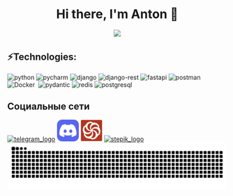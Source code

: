 <h1 align="center">Hi there, I'm Anton 👋</h1>
<div id="header" align="center">
  <img src="https://media.giphy.com/media/v1.Y2lkPTc5MGI3NjExMjA5OGFjcXM0NGVnZ3E2cHc0Y3p6eHQxZmg0YnJpZ3hoY211dml1aiZlcD12MV9pbnRlcm5hbF9naWZfYnlfaWQmY3Q9cw/5eLDrEaRGHegx2FeF2/giphy.gif" width="200"/>
</div>
<h2 align="left">⚡Technologies:</h2>
<div align="left">
  <img src="https://img.shields.io/badge/Python-FFD43B?style=for-the-badge&logo=python&logoColor=blue" title="python" alt="python"/>
  <img src="https://img.shields.io/badge/pycharm-143?style=for-the-badge&logo=pycharm&logoColor=black&color=black&labelColor=green" title="pycharm" alt="pycharm"/>
  <img src="https://img.shields.io/badge/Django-092E20?style=for-the-badge&logo=django&logoColor=green" title="django" alt="django"/>
  <img src="https://img.shields.io/badge/django%20rest-ff1709?style=for-the-badge&logo=django&logoColor=white" title="django-rest" alt="django-rest"/>
  <img src="https://img.shields.io/badge/fastapi-109989?style=for-the-badge&logo=FASTAPI&logoColor=white" title="fastapi" alt="fastapi"/>
  <img src="https://img.shields.io/badge/Postman-FF6C37?style=for-the-badge&logo=Postman&logoColor=white" title="postman" alt="postman"/>
  <img src="https://img.shields.io/badge/Docker-2CA5E0?style=for-the-badge&logo=docker&logoColor=white" title="Docker" alt="Docker"/>
  <img src="https://img.shields.io/badge/Nginx-009639?style=for-the-badge&logo=nginx&logoColor=white" title="nginx" alt=""/>
  <img src="https://img.shields.io/badge/Pydantic-E92063?style=for-the-badge&logo=Pydantic&logoColor=white" title="pydantic" alt="pydantic"/>
  <img src="https://img.shields.io/badge/redis-CC0000.svg?&style=for-the-badge&logo=redis&logoColor=white" title="redis" alt="redis"/>
  <img src="https://img.shields.io/badge/PostgreSQL-316192?style=for-the-badge&logo=postgresql&logoColor=white" title="postgresql" alt="postgresql"/>
</div>

<h2 align="left">Социальные сети</h2>
<div align="left">
 <a href="https://t.me/getheup"><img src="https://user-images.githubusercontent.com/49933115/139837223-bf23d3a9-4638-4e17-994a-ac8678d5f517.png" title="Мой телеграм" alt="telegram_logo" width="50" height="50"/></a>
 <a href="https://discord.com/users/frostyan"><img src="https://raw.githubusercontent.com/tandpfun/skill-icons/65dea6c4eaca7da319e552c09f4cf5a9a8dab2c8/icons/Discord.svg" title="Мой профиль в дискорде" alt="discord_logo" width="50" height="50" /></a>
 <a href="https://www.codewars.com/users/frostan"><img src="https://github.com/codewars/branding/blob/master/logo.png?raw=true" title="Мой профиль в CodeWars" alt="codewars_logo" width="50" height="50"/></a>
  <a href="https://stepik.org/users/640898067/profile"><img src="https://upload.wikimedia.org/wikipedia/commons/4/42/Stepik_logotype.png" title="Мой профиль на Stepik" alt="stepik_logo" width="50" height="50" /><a/>
</div>
<img src="https://raw.githubusercontent.com/frostan/frostan/602a3cf9f36321e6a3f19638e61c883adc57d714/github-contribution-grid-snake.svg"/>

<!--
**frostan/frostan** is a ✨ _special_ ✨ repository because its `README.md` (this file) appears on your GitHub profile.

Here are some ideas to get you started:

- 🔭 I’m currently working on ...
- 🌱 I’m currently learning ...
- 👯 I’m looking to collaborate on ...
- 🤔 I’m looking for help with ...
- 💬 Ask me about ...
- 📫 How to reach me: ...
- 😄 Pronouns: ...
- ⚡ Fun fact: ...
-->

